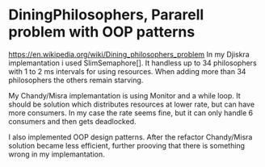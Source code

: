 # DiningPhilosophers, Pararell problem with OOP patterns
https://en.wikipedia.org/wiki/Dining_philosophers_problem
In my Djiskra implemantation i used SlimSemaphore[]. It handless up to 34 philosophers with 1 to 2 ms intervals for using resources. When adding more than 34 philosophers the others remain starving.

My Chandy/Misra implemantation is using Monitor and a while loop. It should be solution which distributes resources at lower rate, but can have more consumers. In my case the rate seems fine, but it can only handle 6 consumers and then gets deadlocked.

I also implemented OOP design patterns. After the refactor Chandy/Misra solution became less efficient, further prooving that there is something wrong in my implemantation.
